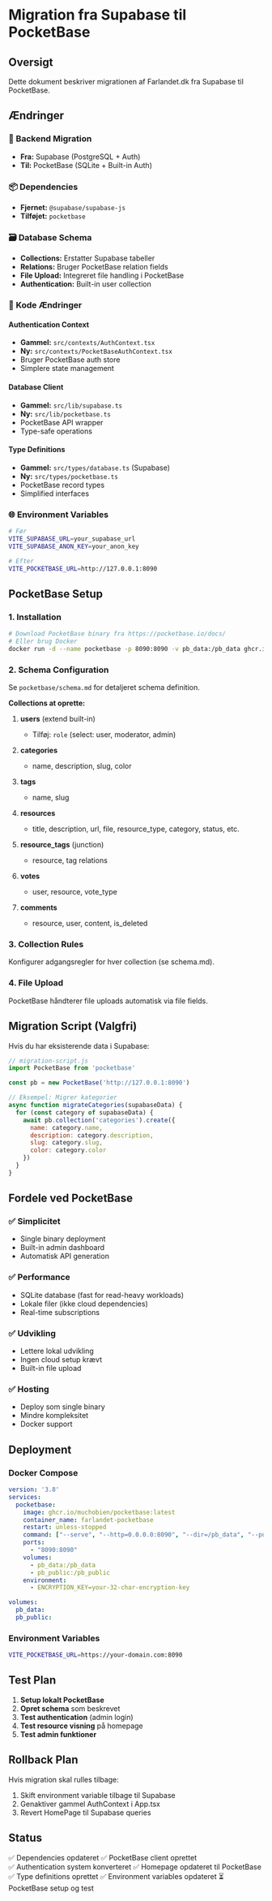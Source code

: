 # Migration fra Supabase til PocketBase

## Oversigt

Dette dokument beskriver migrationen af Farlandet.dk fra Supabase til PocketBase.

## Ændringer

### 🔄 Backend Migration
- **Fra:** Supabase (PostgreSQL + Auth)
- **Til:** PocketBase (SQLite + Built-in Auth)

### 📦 Dependencies
- **Fjernet:** `@supabase/supabase-js`
- **Tilføjet:** `pocketbase`

### 🗃️ Database Schema
- **Collections:** Erstatter Supabase tabeller
- **Relations:** Bruger PocketBase relation fields
- **File Upload:** Integreret file handling i PocketBase
- **Authentication:** Built-in user collection

### 🔧 Kode Ændringer

#### Authentication Context
- **Gammel:** `src/contexts/AuthContext.tsx`
- **Ny:** `src/contexts/PocketBaseAuthContext.tsx`
- Bruger PocketBase auth store
- Simplere state management

#### Database Client
- **Gammel:** `src/lib/supabase.ts`
- **Ny:** `src/lib/pocketbase.ts`
- PocketBase API wrapper
- Type-safe operations

#### Type Definitions
- **Gammel:** `src/types/database.ts` (Supabase)
- **Ny:** `src/types/pocketbase.ts`
- PocketBase record types
- Simplified interfaces

### 🌐 Environment Variables
```bash
# Før
VITE_SUPABASE_URL=your_supabase_url
VITE_SUPABASE_ANON_KEY=your_anon_key

# Efter
VITE_POCKETBASE_URL=http://127.0.0.1:8090
```

## PocketBase Setup

### 1. Installation
```bash
# Download PocketBase binary fra https://pocketbase.io/docs/
# Eller brug Docker
docker run -d --name pocketbase -p 8090:8090 -v pb_data:/pb_data ghcr.io/muchobien/pocketbase:latest
```

### 2. Schema Configuration
Se `pocketbase/schema.md` for detaljeret schema definition.

**Collections at oprette:**
1. **users** (extend built-in)
   - Tilføj: `role` (select: user, moderator, admin)
   
2. **categories**
   - name, description, slug, color
   
3. **tags**
   - name, slug
   
4. **resources**
   - title, description, url, file, resource_type, category, status, etc.
   
5. **resource_tags** (junction)
   - resource, tag relations
   
6. **votes**
   - user, resource, vote_type
   
7. **comments**
   - resource, user, content, is_deleted

### 3. Collection Rules
Konfigurer adgangsregler for hver collection (se schema.md).

### 4. File Upload
PocketBase håndterer file uploads automatisk via file fields.

## Migration Script (Valgfri)

Hvis du har eksisterende data i Supabase:

```javascript
// migration-script.js
import PocketBase from 'pocketbase'

const pb = new PocketBase('http://127.0.0.1:8090')

// Eksempel: Migrer kategorier
async function migrateCategories(supabaseData) {
  for (const category of supabaseData) {
    await pb.collection('categories').create({
      name: category.name,
      description: category.description,
      slug: category.slug,
      color: category.color
    })
  }
}
```

## Fordele ved PocketBase

### ✅ Simplicitet
- Single binary deployment
- Built-in admin dashboard
- Automatisk API generation

### ✅ Performance
- SQLite database (fast for read-heavy workloads)
- Lokale filer (ikke cloud dependencies)
- Real-time subscriptions

### ✅ Udvikling
- Lettere lokal udvikling
- Ingen cloud setup krævt
- Built-in file upload

### ✅ Hosting
- Deploy som single binary
- Mindre kompleksitet
- Docker support

## Deployment

### Docker Compose
```yaml
version: '3.8'
services:
  pocketbase:
    image: ghcr.io/muchobien/pocketbase:latest
    container_name: farlandet-pocketbase
    restart: unless-stopped
    command: ["--serve", "--http=0.0.0.0:8090", "--dir=/pb_data", "--publicDir=/pb_public"]
    ports:
      - "8090:8090"
    volumes:
      - pb_data:/pb_data
      - pb_public:/pb_public
    environment:
      - ENCRYPTION_KEY=your-32-char-encryption-key

volumes:
  pb_data:
  pb_public:
```

### Environment Variables
```bash
VITE_POCKETBASE_URL=https://your-domain.com:8090
```

## Test Plan

1. **Setup lokalt PocketBase**
2. **Opret schema** som beskrevet
3. **Test authentication** (admin login)
4. **Test resource visning** på homepage
5. **Test admin funktioner**

## Rollback Plan

Hvis migration skal rulles tilbage:
1. Skift environment variable tilbage til Supabase
2. Genaktiver gammel AuthContext i App.tsx
3. Revert HomePage til Supabase queries

## Status

✅ Dependencies opdateret
✅ PocketBase client oprettet  
✅ Authentication system konverteret
✅ Homepage opdateret til PocketBase
✅ Type definitions oprettet
✅ Environment variables opdateret
⏳ PocketBase setup og test